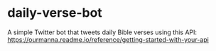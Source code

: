 # daily-verse-bot
A simple Twitter bot that tweets daily Bible verses using this API: https://ourmanna.readme.io/reference/getting-started-with-your-api
